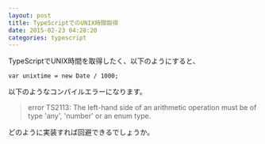 ```yaml
---
layout: post
title: TypeScriptでのUNIX時間取得
date: 2015-02-23 04:28:20
categories: typescript
---
```

<p>TypeScriptでUNIX時間を取得したく、以下のようにすると、</p>

<pre><code>var unixtime = new Date / 1000;
</code></pre>

<p>以下のようなコンパイルエラーになります。</p>

<blockquote>
  <p>error TS2113: The left-hand side of an arithmetic operation must be of type 'any', 'number' or an enum type.</p>
</blockquote>

<p>どのように実装すれば回避できるでしょうか。</p>
